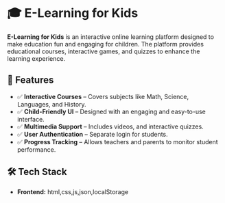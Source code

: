 # 🎓 E-Learning for Kids

**E-Learning for Kids** is an interactive online learning platform designed to make education fun and engaging for children. The platform provides educational courses, interactive games, and quizzes to enhance the learning experience.

## 🚀 Features

- ✅ **Interactive Courses** – Covers subjects like Math, Science, Languages, and History.
- ✅ **Child-Friendly UI** – Designed with an engaging and easy-to-use interface.
- ✅ **Multimedia Support** – Includes videos, and interactive quizzes.
- ✅ **User Authentication** – Separate login for students.
- ✅ **Progress Tracking** – Allows teachers and parents to monitor student performance.

## 🛠️ Tech Stack

- **Frontend:** html,css,js,json,localStorage

